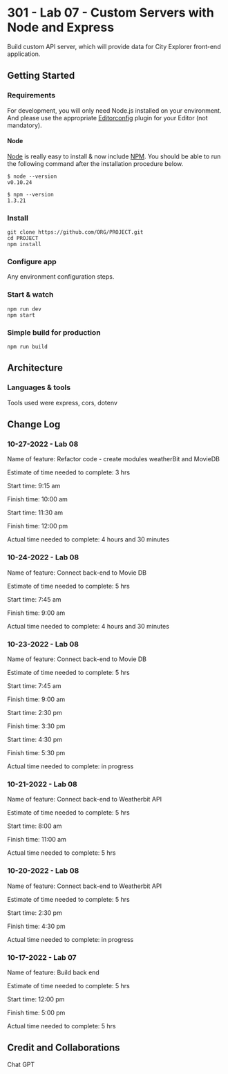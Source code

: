 # 301 - Lab 07 - Custom Servers with Node and Express

Build custom API server, which will provide data for City Explorer front-end application.

## Getting Started

### Requirements

For development, you will only need Node.js installed on your environment.
And please use the appropriate [Editorconfig](http://editorconfig.org/) plugin for your Editor (not mandatory).

#### Node

[Node](http://nodejs.org/) is really easy to install & now include [NPM](https://npmjs.org/).
You should be able to run the following command after the installation procedure
below.

    $ node --version
    v0.10.24

    $ npm --version
    1.3.21

### Install

    git clone https://github.com/ORG/PROJECT.git
    cd PROJECT
    npm install

### Configure app

Any environment configuration steps.

### Start & watch

    npm run dev
    npm start

### Simple build for production

    npm run build

## Architecture

### Languages & tools

Tools used were express, cors, dotenv

## Change Log

### 10-27-2022 - Lab 08

Name of feature: Refactor code - create modules weatherBit and MovieDB

Estimate of time needed to complete: 3 hrs

Start time: 9:15 am

Finish time: 10:00 am

Start time: 11:30 am

Finish time: 12:00 pm

Actual time needed to complete: 4 hours and 30 minutes

### 10-24-2022 - Lab 08

Name of feature: Connect back-end to Movie DB

Estimate of time needed to complete: 5 hrs

Start time: 7:45 am

Finish time: 9:00 am

Actual time needed to complete: 4 hours and 30 minutes

### 10-23-2022 - Lab 08

Name of feature: Connect back-end to Movie DB

Estimate of time needed to complete: 5 hrs

Start time: 7:45 am

Finish time: 9:00 am

Start time: 2:30 pm

Finish time: 3:30 pm

Start time: 4:30 pm

Finish time: 5:30 pm

Actual time needed to complete: in progress

### 10-21-2022 - Lab 08

Name of feature: Connect back-end to Weatherbit API

Estimate of time needed to complete: 5 hrs

Start time: 8:00 am

Finish time: 11:00 am

Actual time needed to complete: 5 hrs

### 10-20-2022 - Lab 08

Name of feature: Connect back-end to Weatherbit API

Estimate of time needed to complete: 5 hrs

Start time: 2:30 pm

Finish time: 4:30 pm

Actual time needed to complete: in progress

### 10-17-2022 - Lab 07

Name of feature: Build back end

Estimate of time needed to complete: 5 hrs

Start time: 12:00 pm

Finish time: 5:00 pm

Actual time needed to complete: 5 hrs

## Credit and Collaborations

Chat GPT

